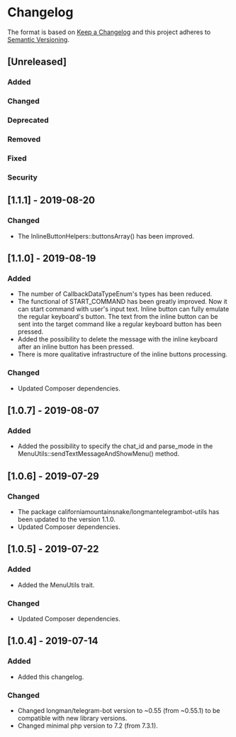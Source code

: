 # Changelog
The format is based on [Keep a Changelog](http://keepachangelog.com/en/1.0.0/)
and this project adheres to [Semantic Versioning](http://semver.org/spec/v2.0.0.html).

## [Unreleased]
### Added
### Changed
### Deprecated
### Removed
### Fixed
### Security


## [1.1.1] - 2019-08-20
### Changed
- The InlineButtonHelpers::buttonsArray() has been improved.

## [1.1.0] - 2019-08-19
### Added
- The number of CallbackDataTypeEnum's types has been reduced.
- The functional of START_COMMAND has been greatly improved. Now it can start command with user's input text. Inline button can fully emulate the regular keyboard's button. The text from the inline button can be sent into the target command like a regular keyboard button has been pressed.
- Added the possibility to delete the message with the inline keyboard after an inline button has been pressed.
- There is more qualitative infrastructure of the inline buttons processing.
### Changed
- Updated Composer dependencies.

## [1.0.7] - 2019-08-07
### Added
- Added the possibility to specify the chat_id and parse_mode in the MenuUtils::sendTextMessageAndShowMenu() method.

## [1.0.6] - 2019-07-29
### Changed
- The package californiamountainsnake/longmantelegrambot-utils has been updated to the version 1.1.0.
- Updated Composer dependencies.

## [1.0.5] - 2019-07-22
### Added
- Added the MenuUtils trait.
### Changed
- Updated Composer dependencies.

## [1.0.4] - 2019-07-14
### Added
- Added this changelog.
### Changed
- Changed longman/telegram-bot version to ~0.55 (from ~0.55.1) to be compatible with new library versions.
- Changed minimal php version to 7.2 (from 7.3.1).
